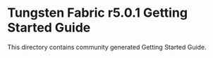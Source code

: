 Tungsten Fabric r5.0.1 Getting Started Guide
==============================================

This directory contains community generated Getting Started Guide.
